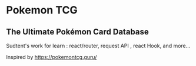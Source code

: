 # Pokemon TCG

## The Ultimate Pokémon Card Database

Sudtent's work for learn : react/router, request API , react Hook, and more...

Inspired by https://pokemontcg.guru/
